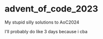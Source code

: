 # advent_of_code_2023
My stupid silly solutions to AoC2024

I'll probably do like 3 days because i cba
